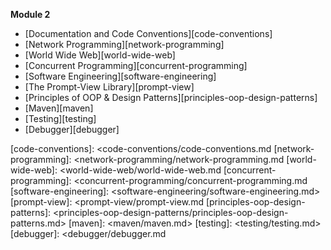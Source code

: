 **Module 2**

* [Documentation and Code Conventions][code-conventions]
* [Network Programming][network-programming]
* [World Wide Web][world-wide-web]
* [Concurrent Programming][concurrent-programming]
* [Software Engineering][software-engineering]
* [The Prompt-View Library][prompt-view]
* [Principles of OOP & Design Patterns][principles-oop-design-patterns]
* [Maven][maven]
* [Testing][testing]
* [Debugger][debugger]



[code-conventions]: <code-conventions/code-conventions.md
[network-programming]: <network-programming/network-programming.md
[world-wide-web]: <world-wide-web/world-wide-web.md
[concurrent-programming]: <concurrent-programming/concurrent-programming.md
[software-engineering]: <software-engineering/software-engineering.md>
[prompt-view]: <prompt-view/prompt-view.md
[principles-oop-design-patterns]: <principles-oop-design-patterns/principles-oop-design-patterns.md>
[maven]: <maven/maven.md>
[testing]: <testing/testing.md>
[debugger]: <debugger/debugger.md

